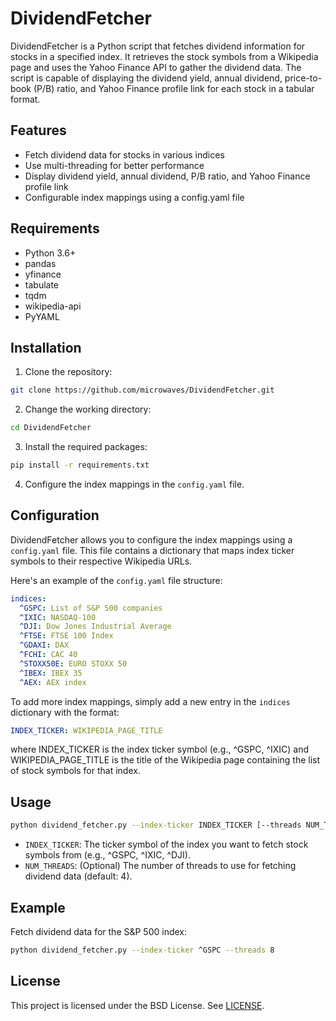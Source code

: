 # DividendFetcher

DividendFetcher is a Python script that fetches dividend information for stocks in a specified index. It retrieves the stock symbols from a Wikipedia page and uses the Yahoo Finance API to gather the dividend data. The script is capable of displaying the dividend yield, annual dividend, price-to-book (P/B) ratio, and Yahoo Finance profile link for each stock in a tabular format.

## Features

- Fetch dividend data for stocks in various indices
- Use multi-threading for better performance
- Display dividend yield, annual dividend, P/B ratio, and Yahoo Finance profile link
- Configurable index mappings using a config.yaml file

## Requirements

- Python 3.6+
- pandas
- yfinance
- tabulate
- tqdm
- wikipedia-api
- PyYAML

## Installation

1. Clone the repository:

```bash
git clone https://github.com/microwaves/DividendFetcher.git
```

2. Change the working directory:

```bash
cd DividendFetcher
```

3. Install the required packages:

```bash
pip install -r requirements.txt
```

4. Configure the index mappings in the `config.yaml` file.

## Configuration

DividendFetcher allows you to configure the index mappings using a `config.yaml` file. This file contains a dictionary that maps index ticker symbols to their respective Wikipedia URLs.

Here's an example of the `config.yaml` file structure:

```yaml
indices:
  ^GSPC: List of S&P 500 companies
  ^IXIC: NASDAQ-100
  ^DJI: Dow Jones Industrial Average
  ^FTSE: FTSE 100 Index
  ^GDAXI: DAX
  ^FCHI: CAC 40
  ^STOXX50E: EURO STOXX 50
  ^IBEX: IBEX 35
  ^AEX: AEX index
```

To add more index mappings, simply add a new entry in the `indices` dictionary with the format:

```yaml
INDEX_TICKER: WIKIPEDIA_PAGE_TITLE
```

where INDEX_TICKER is the index ticker symbol (e.g., ^GSPC, ^IXIC) and WIKIPEDIA_PAGE_TITLE is the title of the Wikipedia page containing the list of stock symbols for that index.

## Usage

```bash
python dividend_fetcher.py --index-ticker INDEX_TICKER [--threads NUM_THREADS]
```

- `INDEX_TICKER`: The ticker symbol of the index you want to fetch stock symbols from (e.g., ^GSPC, ^IXIC, ^DJI).
- `NUM_THREADS`: (Optional) The number of threads to use for fetching dividend data (default: 4).

## Example

Fetch dividend data for the S&P 500 index:

```bash
python dividend_fetcher.py --index-ticker ^GSPC --threads 8
```

## License

This project is licensed under the BSD License. See [LICENSE](LICENSE).